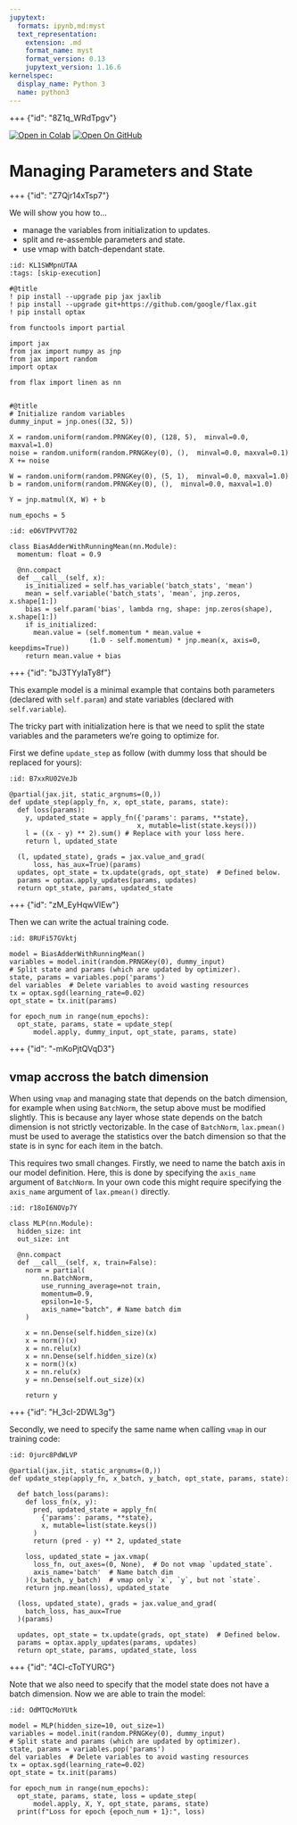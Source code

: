 ```yaml
---
jupytext:
  formats: ipynb,md:myst
  text_representation:
    extension: .md
    format_name: myst
    format_version: 0.13
    jupytext_version: 1.16.6
kernelspec:
  display_name: Python 3
  name: python3
---
```


+++ {"id": "8Z1q_WRdTpgv"}

[![Open in Colab](https://colab.research.google.com/assets/colab-badge.svg)](https://colab.research.google.com/github/google/flax/blob/main/docs/notebooks/state_params.ipynb)
[![Open On GitHub](https://img.shields.io/badge/Open-on%20GitHub-blue?logo=GitHub)](https://github.com/google/flax/blob/main/docs/notebooks/state_params.ipynb)

# Managing Parameters and State

+++ {"id": "Z7Qjr14xTsp7"}

We will show you how to…

- manage the variables from initialization to updates.
- split and re-assemble parameters and state.
- use vmap with batch-dependant state.

```{code-cell} ipython3
:id: KL1SWMpnUTAA
:tags: [skip-execution]

#@title
! pip install --upgrade pip jax jaxlib
! pip install --upgrade git+https://github.com/google/flax.git
! pip install optax
```

```{code-cell} ipython3
from functools import partial

import jax
from jax import numpy as jnp
from jax import random
import optax

from flax import linen as nn


#@title
# Initialize random variables
dummy_input = jnp.ones((32, 5))

X = random.uniform(random.PRNGKey(0), (128, 5),  minval=0.0, maxval=1.0)
noise = random.uniform(random.PRNGKey(0), (),  minval=0.0, maxval=0.1)
X += noise

W = random.uniform(random.PRNGKey(0), (5, 1),  minval=0.0, maxval=1.0)
b = random.uniform(random.PRNGKey(0), (),  minval=0.0, maxval=1.0)

Y = jnp.matmul(X, W) + b

num_epochs = 5
```

```{code-cell} ipython3
:id: eO6VTPVVT702

class BiasAdderWithRunningMean(nn.Module):
  momentum: float = 0.9

  @nn.compact
  def __call__(self, x):
    is_initialized = self.has_variable('batch_stats', 'mean')
    mean = self.variable('batch_stats', 'mean', jnp.zeros, x.shape[1:])
    bias = self.param('bias', lambda rng, shape: jnp.zeros(shape), x.shape[1:])
    if is_initialized:
      mean.value = (self.momentum * mean.value +
                    (1.0 - self.momentum) * jnp.mean(x, axis=0, keepdims=True))
    return mean.value + bias
```

+++ {"id": "bJ3TYyIaTy8f"}

This example model is a minimal example that contains both parameters (declared with `self.param`) and state variables (declared with `self.variable`).

The tricky part with initialization here is that we need to split the state variables and the parameters we’re going to optimize for.

First we define `update_step` as follow (with dummy loss that should be replaced for yours):

```{code-cell} ipython3
:id: B7xxRU02VeJb

@partial(jax.jit, static_argnums=(0,))
def update_step(apply_fn, x, opt_state, params, state):
  def loss(params):
    y, updated_state = apply_fn({'params': params, **state},
                                x, mutable=list(state.keys()))
    l = ((x - y) ** 2).sum() # Replace with your loss here.
    return l, updated_state

  (l, updated_state), grads = jax.value_and_grad(
      loss, has_aux=True)(params)
  updates, opt_state = tx.update(grads, opt_state)  # Defined below.
  params = optax.apply_updates(params, updates)
  return opt_state, params, updated_state
```

+++ {"id": "zM_EyHqwVlEw"}

Then we can write the actual training code.

```{code-cell} ipython3
:id: 8RUFi57GVktj

model = BiasAdderWithRunningMean()
variables = model.init(random.PRNGKey(0), dummy_input)
# Split state and params (which are updated by optimizer).
state, params = variables.pop('params')
del variables  # Delete variables to avoid wasting resources
tx = optax.sgd(learning_rate=0.02)
opt_state = tx.init(params)

for epoch_num in range(num_epochs):
  opt_state, params, state = update_step(
      model.apply, dummy_input, opt_state, params, state)
```

+++ {"id": "-mKoPjtQVqD3"}

## vmap accross the batch dimension

When using `vmap` and managing state that depends on the batch dimension, for example when using `BatchNorm`, the setup above must be modified slightly. This is because any layer whose state depends on the batch dimension is not strictly vectorizable. In the case of `BatchNorm`, `lax.pmean()` must be used to average the statistics over the batch dimension so that the state is in sync for each item in the batch.

This requires two small changes. Firstly, we need to name the batch axis in our model definition. Here, this is done by specifying the `axis_name` argument of `BatchNorm`. In your own code this might require specifying the `axis_name` argument of `lax.pmean()` directly.

```{code-cell} ipython3
:id: r18oI6NOVp7Y

class MLP(nn.Module):
  hidden_size: int
  out_size: int

  @nn.compact
  def __call__(self, x, train=False):
    norm = partial(
        nn.BatchNorm,
        use_running_average=not train,
        momentum=0.9,
        epsilon=1e-5,
        axis_name="batch", # Name batch dim
    )

    x = nn.Dense(self.hidden_size)(x)
    x = norm()(x)
    x = nn.relu(x)
    x = nn.Dense(self.hidden_size)(x)
    x = norm()(x)
    x = nn.relu(x)
    y = nn.Dense(self.out_size)(x)

    return y
```

+++ {"id": "H_3cI-2DWL3g"}

Secondly, we need to specify the same name when calling `vmap` in our training code:

```{code-cell} ipython3
:id: 0jurc8PdWLVP

@partial(jax.jit, static_argnums=(0,))
def update_step(apply_fn, x_batch, y_batch, opt_state, params, state):

  def batch_loss(params):
    def loss_fn(x, y):
      pred, updated_state = apply_fn(
        {'params': params, **state},
        x, mutable=list(state.keys())
      )
      return (pred - y) ** 2, updated_state

    loss, updated_state = jax.vmap(
      loss_fn, out_axes=(0, None),  # Do not vmap `updated_state`.
      axis_name='batch'  # Name batch dim
    )(x_batch, y_batch)  # vmap only `x`, `y`, but not `state`.
    return jnp.mean(loss), updated_state

  (loss, updated_state), grads = jax.value_and_grad(
    batch_loss, has_aux=True
  )(params)

  updates, opt_state = tx.update(grads, opt_state)  # Defined below.
  params = optax.apply_updates(params, updates)
  return opt_state, params, updated_state, loss
```

+++ {"id": "4CI-cToTYURG"}

Note that we also need to specify that the model state does not have a batch dimension. Now we are able to train the model:

```{code-cell} ipython3
:id: OdMTQcMoYUtk

model = MLP(hidden_size=10, out_size=1)
variables = model.init(random.PRNGKey(0), dummy_input)
# Split state and params (which are updated by optimizer).
state, params = variables.pop('params')
del variables  # Delete variables to avoid wasting resources
tx = optax.sgd(learning_rate=0.02)
opt_state = tx.init(params)

for epoch_num in range(num_epochs):
  opt_state, params, state, loss = update_step(
      model.apply, X, Y, opt_state, params, state)
  print(f"Loss for epoch {epoch_num + 1}:", loss)
```
